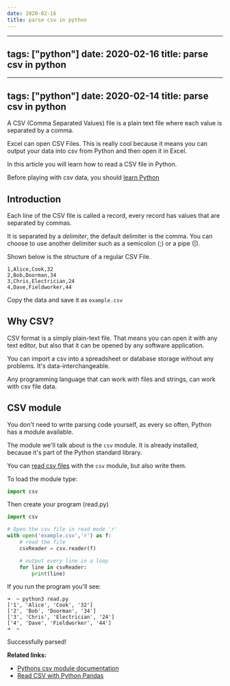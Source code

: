 ```yaml
---
date: 2020-02-16
title: parse csv in python
---
```

---
tags: ["python"]
date: 2020-02-16
title: parse csv in python
---
---
tags: ["python"]
date: 2020-02-14
title: parse csv in python
---
A CSV (Comma Separated Values) file is a plain text file where each value is separated by a comma. 

Excel can open CSV Files. This is really cool because it means you can output your data into csv from Python and then open it in Excel.

In this article you will learn how to read a CSV file in Python.

Before playing with csv data, you should <a href="https://gumroad.com/l/dcsp">learn Python</a>

## Introduction

Each line of the CSV file is called a record, every record has values that are separated by commas. 

It is separated by a *delimiter*, the default delimiter is the comma. You can choose to use another delimiter such as a semicolon (;) or a pipe (|).

Shown below is the structure of a regular CSV File.

    1,Alice,Cook,32
    2,Bob,Doorman,34
    3,Chris,Electrician,24
    4,Dave,Fieldworker,44

Copy the data and save it as `example.csv`

## Why CSV?

CSV format is a simply plain-text file. That means you can open it with any text editor, but also that it can be opened by any software application.

You can import a csv into a spreadsheet or database storage without any problems. It's data-interchangeable.

Any programming language that can work with files and strings, can work with csv file data. 

## CSV module

You don't need to write parsing code yourself, as every so often, Python has a module available.

The module we'll talk about is the `csv` module. It is already installed, because it's part of the Python standard library.

You can <a href="https://pythonspot.com/reading-csv-files-in-python/">read csv files</a> with the `csv` module, but also write them.

To load the module type:

```python
import csv
```

Then create your program (read.py)

```python
import csv

# Open the csv file in read mode 'r'                                                                                                                                              
with open('example.csv','r') as f:
    # read the file                                                                                                                                                               
    csvReader = csv.reader(f)

    # output every line in a loop                                                                                                                                                 
    for line in csvReader:
        print(line)
```

If you run the program you'll see:

    ➜  ~ python3 read.py 
    ['1', 'Alice', 'Cook', '32']
    ['2', 'Bob', 'Doorman', '34']
    ['3', 'Chris', 'Electrician', '24']
    ['4', 'Dave', 'Fieldworker', '44']
    ➜  ~ 

Successfully parsed!


**Related links:**
* <a href="https://docs.python.org/3.8/library/csv.html">Pythons csv module documentation</a>
* <a href="https://pythonprogramminglanguage.com/read-csv/">Read CSV with Python Pandas</a>

